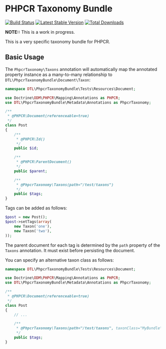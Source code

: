 PHPCR Taxonomy Bundle
=====================

[![Build Status](https://secure.travis-ci.org/dantleech/PhpcrTaxonomyBundle.png)](http://travis-ci.org/dantleech/PhpcrTaxonomyBundle)
[![Latest Stable Version](https://poser.pugx.org/dantleech/phpcr-taxonomy-bundle/version.png)](https://packagist.org/packages/dantleech/phpcr-taxonomy-bundle)
[![Total Downloads](https://poser.pugx.org/dantleech/phpcr-taxonomy-bundle/d/total.png)](https://packagist.org/packages/dantleech/phpcr-taxonomy-bundle)

**NOTE::** This is a work in progress.

This is a very specific taxonomy bundle for PHPCR.

Basic Usage
-----------

The `PhpcrTaxonomy\Taxons` annotation will automatically map the annotated
property instance as a many-to-many relationship to 
`DTL\PhpcrTaxonomyBundle\Document\Taxon`:

````php
namespace DTL\PhpcrTaxonomyBundle\Tests\Resources\Document;

use Doctrine\ODM\PHPCR\Mapping\Annotations as PHPCR;
use DTL\PhpcrTaxonomyBundle\Metadata\Annotations as PhpcrTaxonomy;

/**
 * @PHPCR\Document(referenceable=true)
 */
class Post
{
    /**
     * @PHPCR\Id()
     */
    public $id;

    /**
     * @PHPCR\ParentDocument()
     */
    public $parent;

    /**
     * @PhpcrTaxonomy\Taxons(path="/test/taxons")
     */
    public $tags;
}
````

Tags can be added as follows:

````php
$post = new Post();
$post->setTags(array(
    new Taxon('one'),
    new Taxon('two'),
));
````

The parent document for each tag is determined by the `path` property of the
`Taxons` annotation. It must exist before persisting the document.

You can specify an alternative taxon class as follows:

````php
namespace DTL\PhpcrTaxonomyBundle\Tests\Resources\Document;

use Doctrine\ODM\PHPCR\Mapping\Annotations as PHPCR;
use DTL\PhpcrTaxonomyBundle\Metadata\Annotations as PhpcrTaxonomy;

/**
 * @PHPCR\Document(referenceable=true)
 */
class Post
{
    // ...

    /**
     * @PhpcrTaxonomy\Taxons(path="/test/taxons", taxonClass="MyBundle\MyTaxonClass")
     */
    public $tags;
}
````
